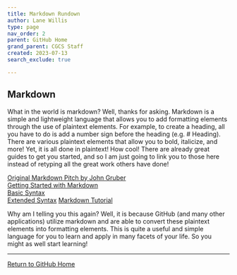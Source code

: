 ```yaml
---
title: Markdown Rundown
author: Lane Willis
type: page
nav_order: 2
parent: GitHub Home
grand_parent: CGCS Staff
created: 2023-07-13
search_exclude: true

---
```


## Markdown
What in the world is markdown? Well, thanks for asking. Markdown is a simple and lightweight language that allows you to add formatting elements through the use of plaintext elements. For example, to create a heading, all you have to do is add a number sign before the heading (e.g. # Heading). There are various plaintext elements that allow you to bold, italicize, and more! Yet, it is all done in plaintext! How cool! There are already great guides to get you started, and so I am just going to link you to those here instead of retyping all the great work others have done!

[Original Markdown Pitch by John Gruber](https://daringfireball.net/projects/markdown/)  
[Getting Started with Markdown](https://www.markdownguide.org/getting-started/)  
[Basic Syntax](https://www.markdownguide.org/basic-syntax/)  
[Extended Syntax](https://www.markdownguide.org/extended-syntax/)
[Markdown Tutorial](https://www.markdowntutorial.com/)  

Why am I telling you this again? Well, it is because GitHub (and many other applications) utilize markdown and are able to convert these plaintext elements into formatting elements. This is quite a useful and simple language for you to learn and apply in many facets of your life. So you might as well start learning!

---

[Return to GitHub Home](/cgcs-staff-information/github/github.html)